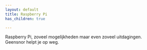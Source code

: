 ```yaml
---
layout: default
title: Raspberry Pi
has_children: true

---
```


Raspberry Pi, zoveel mogelijkheden maar even zoveel uitdagingen. Geensnor helpt je op weg.
